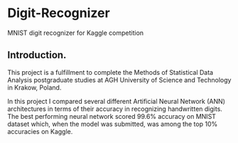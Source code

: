 # Digit-Recognizer
MNIST digit recognizer for Kaggle competition

## Introduction.
This project is a fulfillment to complete the Methods of Statistical Data Analysis postgraduate studies at AGH University of Science and Technology in Krakow, Poland.

In this project I compared several different Artificial Neural Network (ANN) architectures in terms of their accuracy in recognizing handwritten digits. The best performing neural network scored 99.6% accuracy on MNIST dataset which, when the model was submitted, was among the top 10% accuracies on Kaggle.

